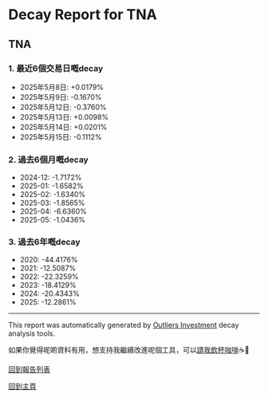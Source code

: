 # Decay Report for TNA

## TNA

### 1. 最近6個交易日嘅decay

- 2025年5月8日: +0.0179%
- 2025年5月9日: -0.1670%
- 2025年5月12日: -0.3760%
- 2025年5月13日: +0.0098%
- 2025年5月14日: +0.0201%
- 2025年5月15日: -0.1112%

### 2. 過去6個月嘅decay

- 2024-12: -1.7172%
- 2025-01: -1.6582%
- 2025-02: -1.6340%
- 2025-03: -1.8565%
- 2025-04: -6.6360%
- 2025-05: -1.0436%

### 3. 過去6年嘅decay

- 2020: -44.4176%
- 2021: -12.5087%
- 2022: -22.3259%
- 2023: -18.4129%
- 2024: -20.4343%
- 2025: -12.2861%

------------------------------
This report was automatically generated by [Outliers Investment](https://outliersecon.github.io/Outliers-Investment/) decay analysis tools.

如果你覺得呢啲資料有用，想支持我繼續改進呢個工具，可以[請我飲杯咖啡](https://buymeacoffee.com/outliersecon)☕🙏

[回到報告列表](https://outliersecon.github.io/Outliers-Investment/reports/reports_public)

[回到主頁](https://outliersecon.github.io/Outliers-Investment/)